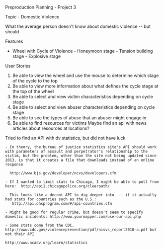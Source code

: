 Preproduction Planning - Project 3

Topic - Domestic Violence

What the average person doesn't know about domestic violence -- but should




Features
- Wheel with Cycle of Violence
      - Honeymoon stage
      - Tension building stage
      - Explosive stage

User Stories
1) Be able to view the wheel and use the mouse to determine which stage of the cycle to the top
2) Be able to view more information about what defines the cycle stage at the top of the wheel
3) Be able to select and view victim characteristics depending on cycle stage
4) Be able to select and view abuser characteristics depending on cycle stage
5) Be able to see the types of abuse that an abuser might engage in
6) Be able to find resources for victims
    Maybe find an api with news articles about resources at locations?




Tried to find an API with dv statistics, but did not have luck

    - In theory, the bureau of justice statistics site's API should work with parameters of assault and perpetrator's relationship to the victim, but the problem, other than the site not being updated since 2013, is that it creates a file that downloads instead of an online response

      http://www.bjs.gov/developer/ncvs/developers.cfm

    - If I wanted to limit stats to Chicago, I might be able to pull from here:  http://api1.chicagopolice.org/clearpath/

    - This looks like a decent API to dig deeper into  -- if it actually had stats for countries such as the U.S.:
       http://api.dhsprogram.com/#/api-countries.cfm

    - Might be good for regular crime, but doesn't seem to specify domestic incidents: http://www.yourmapper.com/use-our-api.php

    - Some stats come from the CDC, http://www.cdc.gov/violenceprevention/pdf/nisvs_report2010-a.pdf but not their API

    http://www.ncadv.org/learn/statistics
